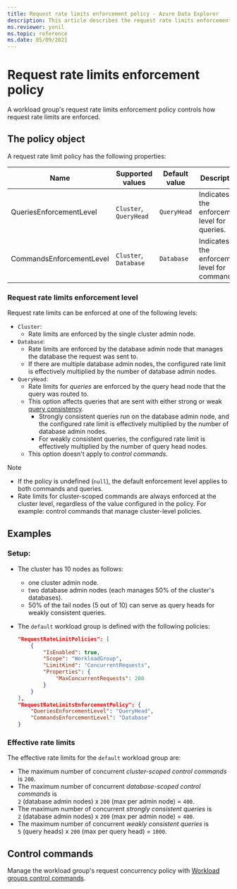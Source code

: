 ```yaml
---
title: Request rate limits enforcement policy - Azure Data Explorer
description: This article describes the request rate limits enforcement policy in Azure Data Explorer.
ms.reviewer: yonil
ms.topic: reference
ms.date: 05/09/2021
---
```

# Request rate limits enforcement policy

A workload group's request rate limits enforcement policy controls how request rate limits are enforced.

## The policy object

A request rate limit policy has the following properties:

| Name                     | Supported values                            | Default value | Description                                   |
|--------------------------|---------------------------------------------|----------------|-----------------------------------------------|
| QueriesEnforcementLevel  | `Cluster`, `QueryHead`                      | `QueryHead`   | Indicates the enforcement level for queries.  |
| CommandsEnforcementLevel | `Cluster`, `Database`                       | `Database`    | Indicates the enforcement level for commands. |

### Request rate limits enforcement level

Request rate limits can be enforced at one of the following levels:

* `Cluster`:
  * Rate limits are enforced by the single cluster admin node.
* `Database`:
  * Rate limits are enforced by the database admin node that manages the database the request was sent to.
  * If there are multiple database admin nodes, the configured rate limit is effectively multiplied by the number of database admin nodes.
* `QueryHead`:
  * Rate limits for *queries* are enforced by the query head node that the query was routed to.
  * This option affects queries that are sent with either strong or weak [query consistency](../concepts/queryconsistency.md).
    * Strongly consistent queries run on the database admin node, and the configured rate limit is effectively multiplied by the number of database admin nodes.
    * For weakly consistent queries, the configured rate limit is effectively multiplied by the number of query head nodes.
  * This option doesn't apply to *control commands*.

> [!NOTE]
> * If the policy is undefined (`null`), the default enforcement level applies to both commands and queries.
> * Rate limits for cluster-scoped commands are always enforced at the cluster level, regardless of the value configured in the policy. For example: control commands that manage cluster-level policies.

## Examples

### Setup:

* The cluster has 10 nodes as follows:
    * one cluster admin node.
    * two database admin nodes (each manages 50% of the cluster's databases).
    * 50% of the tail nodes (5 out of 10) can serve as query heads for weakly consistent queries.
* The `default` workload group is defined with the following policies:

    ```json
    "RequestRateLimitPolicies": [
        {
            "IsEnabled": true,
            "Scope": "WorkloadGroup",
            "LimitKind": "ConcurrentRequests",
            "Properties": {
                "MaxConcurrentRequests": 200
            }
        }
    ],
    "RequestRateLimitsEnforcementPolicy": {
        "QueriesEnforcementLevel": "QueryHead",
        "CommandsEnforcementLevel": "Database"
    }
    ```

### Effective rate limits

The effective rate limits for the `default` workload group are:
   * The maximum number of concurrent *cluster-scoped control commands* is `200`.
   * The maximum number of concurrent *database-scoped control commands* is <br>`2` (database admin nodes) x `200` (max per admin node) = `400`.
   * The maximum number of concurrent *strongly consistent queries* is <br>`2` (database admin nodes) x `200` (max per admin node) = `400`.
   * The maximum number of concurrent *weakly consistent queries* is <br>`5` (query heads) x `200` (max per query head) = `1000`.

## Control commands

Manage the workload group's request concurrency policy with [Workload groups control commands](./show-workload-group-command.md).